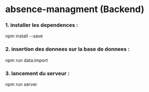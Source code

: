 # absence-managment (Backend)

### 1. installer les dependences :

npm install --save

### 2. insertion des donnees sur la base de donnees :

npm run data:import

### 3. lancement du serveur :

npm run server
